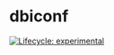 
<!-- README.md is generated from README.Rmd. Please edit that file -->

# dbiconf

<!-- badges: start -->

[![Lifecycle:
experimental](https://img.shields.io/badge/lifecycle-experimental-orange.svg)](https://www.tidyverse.org/lifecycle/#experimental)
<!-- badges: end -->
